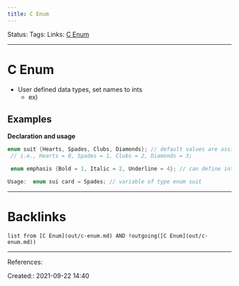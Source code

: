 ```yaml
---
title: C Enum
---
```

Status: 
Tags: 
Links: [C Enum](out/c-enum.md)
___
# C Enum
- User defined data types, set names to ints
	- ex)  
## Examples
**Declaration and usage**
```c
enum suit {Hearts, Spades, Clubs, Diamonds}; // default values are assigned starting from 0  
 // i.e., Hearts = 0, Spades = 1, Clubs = 2, Diamonds = 3;

 enum emphasis {Bold = 1, Italic = 2, Underline = 4}; // can define integer values of the names

Usage:  enum sui card = Spades; // variable of type enum suit
```
___
# Backlinks
```dataview
list from [C Enum](out/c-enum.md) AND !outgoing([C Enum](out/c-enum.md))
```
___
References:

Created:: 2021-09-22 14:40

